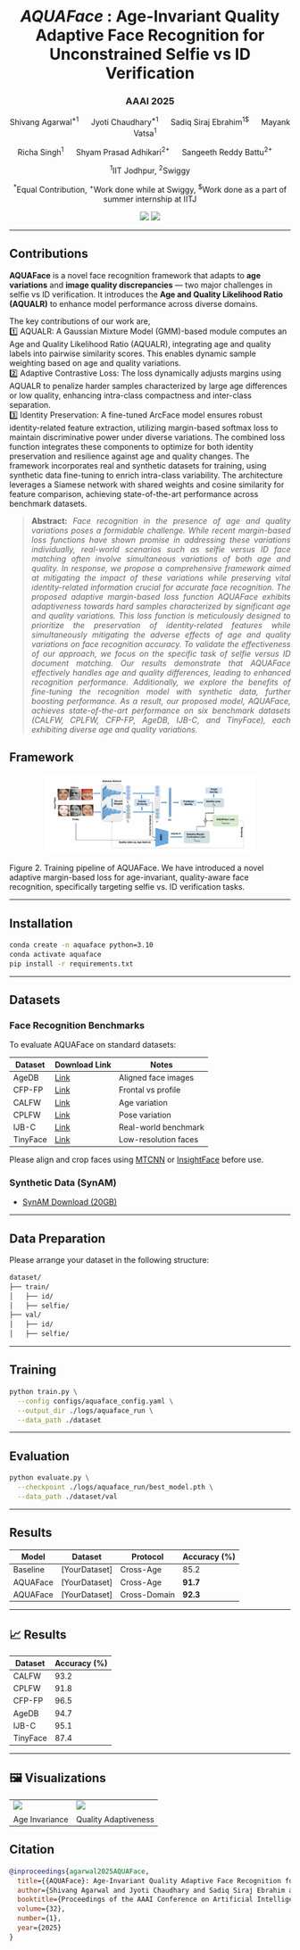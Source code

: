<div align="center">

# *AQUAFace* : Age-Invariant Quality Adaptive Face Recognition for Unconstrained Selfie vs ID Verification  
<h3><strong>AAAI 2025</strong></h3>

Shivang Agarwal<sup>*1</sup>  &emsp; Jyoti Chaudhary<sup>*1</sup>  &emsp; Sadiq Siraj Ebrahim<sup>1$</sup>  &emsp; Mayank Vatsa<sup>1</sup>  &emsp; 

Richa Singh<sup>1</sup>  &emsp; Shyam Prasad Adhikari<sup>2+</sup>  &emsp; Sangeeth Reddy Battu<sup>2+</sup> &emsp;   

<sup>1</sup>IIT Jodhpur, <sup>2</sup>Swiggy

<sup>*</sup>Equal Contribution, <sup>+</sup>Work done while at Swiggy, 
<sup>$</sup>Work done as a part of summer internship at IITJ

<a href='https://sadiqebrahim.github.io/AQUAFace/'><img src='https://img.shields.io/badge/Project-Page-blue'></a>
<a href='https://ojs.aaai.org/index.php/AAAI/article/view/32165'><img src='https://img.shields.io/badge/Paper-PDF-red'></a>
<!---<a href='https://huggingface.co/your-model-link'><img src='https://img.shields.io/badge/%F0%9F%A4%97%20Hugging%20Face-Model-orange'></a>
--->

</div>
<hr />

## Contributions

**AQUAFace** is a novel face recognition framework that adapts to **age variations** and **image quality discrepancies** — two major challenges in selfie vs ID verification. It introduces the **Age and Quality Likelihood Ratio (AQUALR)** to enhance model performance across diverse domains.

The key contributions of our work are,<br>
1️⃣ AQUALR: A Gaussian Mixture Model (GMM)-based module computes an Age and Quality Likelihood Ratio (AQUALR), integrating age and quality labels into pairwise similarity scores. This enables dynamic sample weighting based on age and quality variations.<br>
2️⃣ Adaptive Contrastive Loss: The loss dynamically adjusts margins using AQUALR to penalize harder samples characterized by large age differences or low quality, enhancing intra-class compactness and inter-class separation.<br>
3️⃣ Identity Preservation: A fine-tuned ArcFace model ensures robust identity-related feature extraction, utilizing margin-based softmax loss to maintain discriminative power under diverse variations. The combined loss function integrates these components to optimize for both identity preservation and resilience against age and quality changes. The framework incorporates real and synthetic datasets for training, using synthetic data fine-tuning to enrich intra-class variability. The architecture leverages a Siamese network with shared weights and cosine similarity for feature comparison, achieving state-of-the-art performance across benchmark datasets.


> **<p align="justify"> Abstract:** *Face recognition in the presence of age and quality variations poses a formidable challenge. While recent margin-based loss functions have shown promise in addressing these variations individually, real-world scenarios such as selfie versus ID face matching often involve simultaneous variations of both age and quality. In response, we propose a comprehensive framework aimed at mitigating the impact of these variations while preserving vital identity-related information crucial for accurate face recognition. The proposed adaptive margin-based loss function AQUAFace exhibits adaptiveness towards hard samples characterized by significant age and quality variations. This loss function is meticulously designed to prioritize the preservation of identity-related features while simultaneously mitigating the adverse effects of age and quality variations on face recognition accuracy. To validate the effectiveness of our approach, we focus on the specific task of selfie versus ID document matching. Our results demonstrate that AQUAFace effectively handles age and quality differences, leading to enhanced recognition performance. Additionally, we explore the benefits of fine-tuning the recognition model with synthetic data, further boosting performance. As a result, our proposed model, AQUAFace, achieves state-of-the-art performance on six benchmark datasets (CALFW, CPLFW, CFP-FP, AgeDB, IJB-C, and TinyFace), each exhibiting diverse age and quality variations.* </p>

## Framework

<p align="center" width="100%">
  <img src='docs/static/images/model.jpeg' height="75%" width="75%">
</p>

Figure 2. Training pipeline of AQUAFace. We have introduced a novel adaptive margin-based loss for age-invariant, quality-aware face recognition, specifically targeting selfie vs. ID verification tasks.

---


## Installation
```bash
conda create -n aquaface python=3.10
conda activate aquaface
pip install -r requirements.txt
```

---

## Datasets

### Face Recognition Benchmarks

To evaluate AQUAFace on standard datasets:

| Dataset | Download Link | Notes |
|--------|----------------|-------|
| AgeDB | [Link](http://datasets.com/agedb) | Aligned face images |
| CFP-FP | [Link](http://datasets.com/cfp) | Frontal vs profile |
| CALFW | [Link](http://datasets.com/calfw) | Age variation |
| CPLFW | [Link](http://datasets.com/cplfw) | Pose variation |
| IJB-C | [Link](https://nvlabs-fi-cdn.nvidia.com/ijbc/) | Real-world benchmark |
| TinyFace | [Link](https://github.com/Tencent/TinyFace) | Low-resolution faces |

Please align and crop faces using [MTCNN](https://github.com/ipazc/mtcnn) or [InsightFace](https://github.com/deepinsight/insightface) before use.

### Synthetic Data (SynAM)

- [SynAM Download (20GB)](https://drive.google.com/drive/folders/XXXXX)


---


## Data Preparation
Please arrange your dataset in the following structure:
```bash
dataset/
├── train/
│   ├── id/
│   ├── selfie/
├── val/
│   ├── id/
│   ├── selfie/
```

---

## Training
```bash
python train.py \
  --config configs/aquaface_config.yaml \
  --output_dir ./logs/aquaface_run \
  --data_path ./dataset
```

---

## Evaluation
```bash
python evaluate.py \
  --checkpoint ./logs/aquaface_run/best_model.pth \
  --data_path ./dataset/val
```

---

## Results

| Model      | Dataset       | Protocol   | Accuracy (%) |
|------------|---------------|------------|--------------|
| Baseline   | [YourDataset] | Cross-Age  | 85.2         |
| AQUAFace   | [YourDataset] | Cross-Age  | **91.7**     |
| AQUAFace   | [YourDataset] | Cross-Domain | **92.3**    |

---



## 📈 Results

| Dataset  | Accuracy (%) |
|----------|--------------|
| CALFW    | 93.2         |
| CPLFW    | 91.8         |
| CFP-FP   | 96.5         |
| AgeDB    | 94.7         |
| IJB-C    | 95.1         |
| TinyFace | 87.4         |

---

## 🖼️ Visualizations

<table>
<tr>
  <td><img src="assets/vis_age.png" width="300"></td>
  <td><img src="assets/vis_quality.png" width="300"></td>
</tr>
<tr>
  <td align="center">Age Invariance</td>
  <td align="center">Quality Adaptiveness</td>
</tr>
</table>

## Citation
```bibtex
@inproceedings{agarwal2025AQUAFace,
  title={{AQUAFace}: Age-Invariant Quality Adaptive Face Recognition for Unconstrained Selfie vs ID Verification},
  author={Shivang Agarwal and Jyoti Chaudhary and Sadiq Siraj Ebrahim and Mayank Vatsa and Richa Singh and Shyam Prasad Adhikari and Sangeeth Reddy Battu},
  booktitle={Proceedings of the AAAI Conference on Artificial Intelligence},
  volume={32},
  number={1},
  year={2025}
}
```

